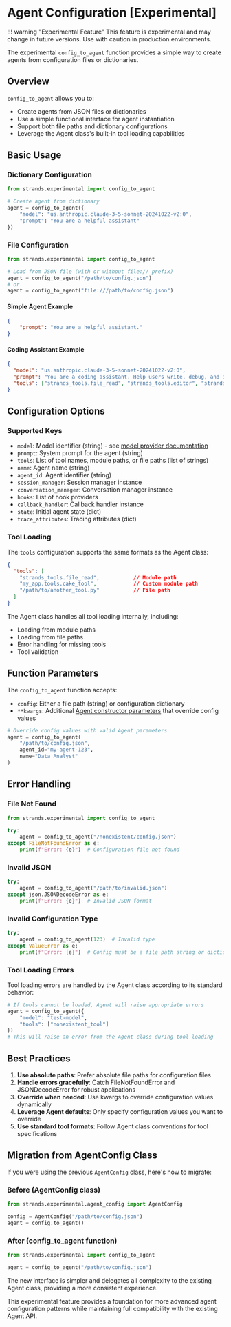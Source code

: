 # Agent Configuration [Experimental]

!!! warning "Experimental Feature"
    This feature is experimental and may change in future versions. Use with caution in production environments.

The experimental `config_to_agent` function provides a simple way to create agents from configuration files or dictionaries.

## Overview

`config_to_agent` allows you to:

- Create agents from JSON files or dictionaries
- Use a simple functional interface for agent instantiation
- Support both file paths and dictionary configurations
- Leverage the Agent class's built-in tool loading capabilities

## Basic Usage

### Dictionary Configuration

```python
from strands.experimental import config_to_agent

# Create agent from dictionary
agent = config_to_agent({
    "model": "us.anthropic.claude-3-5-sonnet-20241022-v2:0",
    "prompt": "You are a helpful assistant"
})
```

### File Configuration

```python
from strands.experimental import config_to_agent

# Load from JSON file (with or without file:// prefix)
agent = config_to_agent("/path/to/config.json")
# or
agent = config_to_agent("file:///path/to/config.json")
```

#### Simple Agent Example

```json
{
    "prompt": "You are a helpful assistant."
}
```

#### Coding Assistant Example

```json
{
  "model": "us.anthropic.claude-3-5-sonnet-20241022-v2:0",
  "prompt": "You are a coding assistant. Help users write, debug, and improve their code. You have access to file operations and can execute shell commands when needed.",
  "tools": ["strands_tools.file_read", "strands_tools.editor", "strands_tools.shell"]
}
```

## Configuration Options

### Supported Keys

- `model`: Model identifier (string) - see [model provider documentation](https://strandsagents.com/latest/user-guide/quickstart/#using-a-string-model-id)
- `prompt`: System prompt for the agent (string)
- `tools`: List of tool names, module paths, or file paths (list of strings)
- `name`: Agent name (string)
- `agent_id`: Agent identifier (string)
- `session_manager`: Session manager instance
- `conversation_manager`: Conversation manager instance
- `hooks`: List of hook providers
- `callback_handler`: Callback handler instance
- `state`: Initial agent state (dict)
- `trace_attributes`: Tracing attributes (dict)

### Tool Loading

The `tools` configuration supports the same formats as the Agent class:

```json
{
  "tools": [
    "strands_tools.file_read",           // Module path
    "my_app.tools.cake_tool",            // Custom module path  
    "/path/to/another_tool.py"           // File path
  ]
}
```

The Agent class handles all tool loading internally, including:
- Loading from module paths
- Loading from file paths
- Error handling for missing tools
- Tool validation

## Function Parameters

The `config_to_agent` function accepts:

- `config`: Either a file path (string) or configuration dictionary
- `**kwargs`: Additional [Agent constructor parameters](https://strandsagents.com/latest/api-reference/agent/#strands.agent.agent.Agent.__init__) that override config values

```python
# Override config values with valid Agent parameters
agent = config_to_agent(
    "/path/to/config.json",
    agent_id="my-agent-123",
    name="Data Analyst"
)
```

## Error Handling

### File Not Found
```python
from strands.experimental import config_to_agent

try:
    agent = config_to_agent("/nonexistent/config.json")
except FileNotFoundError as e:
    print(f"Error: {e}")  # Configuration file not found
```

### Invalid JSON
```python
try:
    agent = config_to_agent("/path/to/invalid.json")
except json.JSONDecodeError as e:
    print(f"Error: {e}")  # Invalid JSON format
```

### Invalid Configuration Type
```python
try:
    agent = config_to_agent(123)  # Invalid type
except ValueError as e:
    print(f"Error: {e}")  # Config must be a file path string or dictionary
```

### Tool Loading Errors

Tool loading errors are handled by the Agent class according to its standard behavior:

```python
# If tools cannot be loaded, Agent will raise appropriate errors
agent = config_to_agent({
    "model": "test-model",
    "tools": ["nonexistent_tool"]
})
# This will raise an error from the Agent class during tool loading
```

## Best Practices

1. **Use absolute paths**: Prefer absolute file paths for configuration files
2. **Handle errors gracefully**: Catch FileNotFoundError and JSONDecodeError for robust applications
3. **Override when needed**: Use kwargs to override configuration values dynamically
4. **Leverage Agent defaults**: Only specify configuration values you want to override
5. **Use standard tool formats**: Follow Agent class conventions for tool specifications

## Migration from AgentConfig Class

If you were using the previous `AgentConfig` class, here's how to migrate:

### Before (AgentConfig class)
```python
from strands.experimental.agent_config import AgentConfig

config = AgentConfig("/path/to/config.json")
agent = config.to_agent()
```

### After (config_to_agent function)
```python
from strands.experimental import config_to_agent

agent = config_to_agent("/path/to/config.json")
```

The new interface is simpler and delegates all complexity to the existing Agent class, providing a more consistent experience.

This experimental feature provides a foundation for more advanced agent configuration patterns while maintaining full compatibility with the existing Agent API.
